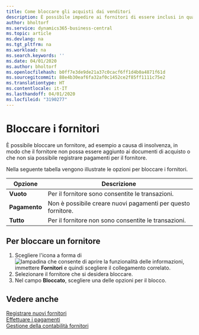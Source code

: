 ```yaml
---
title: Come bloccare gli acquisti dai venditori
description: È possibile impedire ai fornitori di essere inclusi in qualsiasi transazione o semplicemente bloccare loro i nuovi pagamenti.
author: bholtorf
ms.service: dynamics365-business-central
ms.topic: article
ms.devlang: na
ms.tgt_pltfrm: na
ms.workload: na
ms.search.keywords: ''
ms.date: 04/01/2020
ms.author: bholtorf
ms.openlocfilehash: b0ff7e3de9de21a37c0cacf6ff1d4b0a4871f61d
ms.sourcegitcommit: 88e4b30eaf6fa32af0c1452ce2f85ff1111c75e2
ms.translationtype: HT
ms.contentlocale: it-IT
ms.lasthandoff: 04/01/2020
ms.locfileid: "3190277"
---
```

# <a name="block-vendors"></a>Bloccare i fornitori
È possibile bloccare un fornitore, ad esempio a causa di insolvenza, in modo che il fornitore non possa essere aggiunto ai documenti di acquisto o che non sia possibile registrare pagamenti per il fornitore.

Nella seguente tabella vengono illustrate le opzioni per bloccare i fornitori.  

|Opzione|Descrizione|  
|--------------------|------------|  
|**Vuoto**|Per il fornitore sono consentite le transazioni.|
|**Pagamento**|Non è possibile creare nuovi pagamenti per questo fornitore.|  
|**Tutto**|Per il fornitore non sono consentite le transazioni.|  

## <a name="to-block-a-vendor"></a>Per bloccare un fornitore  
1. Scegliere l'icona a forma di ![lampadina che consente di aprire la funzionalità delle informazioni](media/ui-search/search_small.png "Informazioni sull'operazione che si desidera eseguire"), immettere **Fornitori** e quindi scegliere il collegamento correlato.
2. Selezionare il fornitore che si desidera bloccare.
3. Nel campo **Bloccato**, scegliere una delle opzioni per il blocco.

## <a name="see-also"></a>Vedere anche  
[Registrare nuovi fornitori](purchasing-how-register-new-vendors.md)  
[Effettuare i pagamenti](payables-make-payments.md)  
[Gestione della contabilità fornitori](payables-manage-payables.md)
